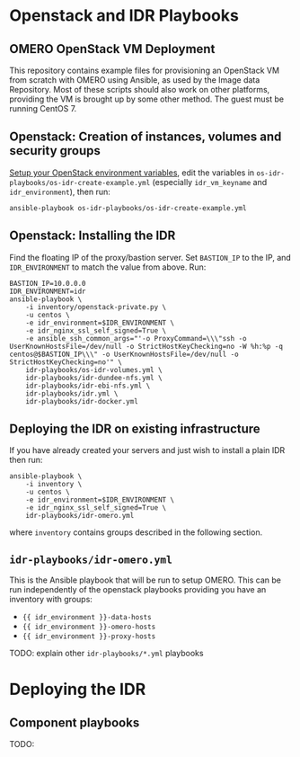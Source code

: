 Openstack and IDR Playbooks
===========================


OMERO OpenStack VM Deployment
-----------------------------

This repository contains example files for provisioning an OpenStack VM from scratch with OMERO using Ansible, as used by the Image data Repository.
Most of these scripts should also work on other platforms, providing the VM is brought up by some other method.
The guest must be running CentOS 7.


Openstack: Creation of instances, volumes and security groups
-------------------------------------------------------------

[Setup your OpenStack environment variables](http://docs.openstack.org/user-guide/common/cli_set_environment_variables_using_openstack_rc.html), edit the variables in `os-idr-playbooks/os-idr-create-example.yml` (especially `idr_vm_keyname` and `idr_environment`), then run:

    ansible-playbook os-idr-playbooks/os-idr-create-example.yml


Openstack: Installing the IDR
-----------------------------

Find the floating IP of the proxy/bastion server.
Set `BASTION_IP` to the IP, and `IDR_ENVIRONMENT` to match the value from above.
Run:

    BASTION_IP=10.0.0.0
    IDR_ENVIRONMENT=idr
    ansible-playbook \
        -i inventory/openstack-private.py \
        -u centos \
        -e idr_environment=$IDR_ENVIRONMENT \
        -e idr_nginx_ssl_self_signed=True \
        -e ansible_ssh_common_args="'-o ProxyCommand=\\\"ssh -o UserKnownHostsFile=/dev/null -o StrictHostKeyChecking=no -W %h:%p -q centos@$BASTION_IP\\\" -o UserKnownHostsFile=/dev/null -o StrictHostKeyChecking=no'" \
        idr-playbooks/os-idr-volumes.yml \
        idr-playbooks/idr-dundee-nfs.yml \
        idr-playbooks/idr-ebi-nfs.yml \
        idr-playbooks/idr.yml \
        idr-playbooks/idr-docker.yml


Deploying the IDR on existing infrastructure
--------------------------------------------

If you have already created your servers and just wish to install a plain IDR then run:

    ansible-playbook \
        -i inventory \
        -u centos \
        -e idr_environment=$IDR_ENVIRONMENT \
        -e idr_nginx_ssl_self_signed=True \
        idr-playbooks/idr-omero.yml

where `inventory` contains groups described in the following section.


`idr-playbooks/idr-omero.yml`
-----------------------------

This is the Ansible playbook that will be run to setup OMERO.
This can be run independently of the openstack playbooks providing you have an inventory with groups:
- `{{ idr_environment }}-data-hosts`
- `{{ idr_environment }}-omero-hosts`
- `{{ idr_environment }}-proxy-hosts`


TODO: explain other `idr-playbooks/*.yml` playbooks


Deploying the IDR
=================

Component playbooks
-------------------

TODO:
